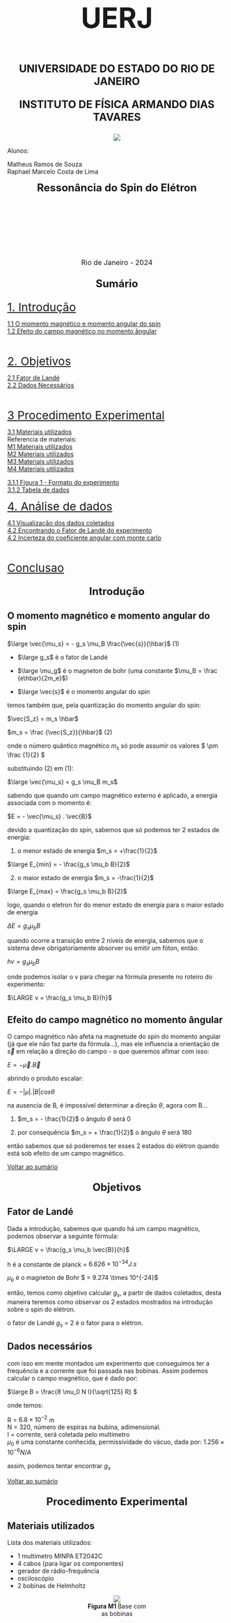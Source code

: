 <style>
  .my-heading {
    font-size: 24px; 
    font-weight: bold;
    text-align: center;
  }

  .sumario {
    font-size: 26px;
  }

</style>

<script type="text/javascript" src="http://cdn.mathjax.org/mathjax/latest/MathJax.js?config=TeX-AMS-MML_HTMLorMML"></script>
<script type="text/x-mathjax-config">
  MathJax.Hub.Config({ tex2jax: {inlineMath: [['$', '$']]}, messageStyle: "none" });
</script>

<center><p style="font-size:64px;"><b>UERJ</b></p></center>
<center><p style="font-size:24px;"><b>UNIVERSIDADE DO ESTADO DO RIO DE JANEIRO</b></p></center>
<center><p style="font-size:24px;"><b>INSTITUTO DE FÍSICA ARMANDO DIAS TAVARES</b></p></center>
<center><img src="Rio_de_Janeiro_State_University_logo.png" /></center>


Alunos:

Matheus Ramos de Souza
<br>
Raphael Marcelo Costa de Lima

<center><b style="font-size:24px;">Ressonância do Spin do Elétron</b></center>


<br><br><br><br><br><br><br>

<center style="font-size:16px;"> Rio de Janeiro - 2024</center>

<div style="page-break-after: always;"></div>

<p class="my-heading" id="sumario"> Sumário </p>

<a class="sumario" href="#introducao"> 1. Introdução</a>

<a href="#o-momento-magnético-e-momento-angular-do-spin">1.1 O momento magnético e momento angular do spin</a>
<br>
<a href="#efeito-do-campo-magnético-no-momento-ângular">1.2 Efeito do campo magnético no momento ângular</a>

<br>

<a class="sumario" href="#objetivos"> 2. Objetivos </a>

<a href="#fator-de-landé">2.1 Fator de Landé</a>
<br>
<a href="#dados-necessários">2.2 Dados Necessários</a>

<br>

<a class="sumario" href="#pros_exp"> 3 Procedimento Experimental </a>

<a href="#materiais-utilizados">3.1 Materiais utilizados</a>
<br>
Referencia de materiais:
<br>
<a href="#fig_M1">M1 Materiais utilizados</a>
<br>
<a href="#fig_M2">M2 Materiais utilizados</a>
<br>
<a href="#fig_M3">M3 Materiais utilizados</a>
<br>
<a href="#fig_M4">M4 Materiais utilizados</a>
<br>

<a href="#fig_1"> 3.1.1 Figura 1 - Formato do experimento</a>
<br>
<a href="#tabela"> 3.1.2 Tabela de dados</a>


<a class="sumario" href="#dados"> 4. Análise de dados </a>

<a href="#fig_2"> 4.1 Visualização dos dados coletados</a>
<br>
<a href="#encontrando-gs-do-experimento"> 4.2 Encontrando o Fator de Landé do experimento </a>
<br>
<a href="#incerteza-do-coeficiente-angular-utilizando-monte-carlo"> 4.2 Incerteza do coeficiente angular com monte carlo </a>

<br>

<a class="sumario" href="#conclusao"> Conclusao </a>

<div style="page-break-after: always;"></div>

<p class="my-heading" id="introducao"> Introdução </p> 

## O momento magnético e momento angular do spin


$\large \vec{\mu_s} = - g_s \mu_B \frac{\vec{s}}{\hbar}$ (1) 

- $\large g_s$ é o fator de Landé
- $\large \mu_g$ é o magneton de bohr (uma constante $\mu_B = \frac {e\hbar}{2m_e}$)

- $\large \vec{s}$ é o momento angular do spin

temos também que, pela quantização do momento angular do spin:

$\vec{S_z} = m_s \hbar$

$m_s = \frac {\vec{S_z}}{\hbar}$ (2)


onde o número quântico magnético $m_s$ só pode assumir os valores $ \pm \frac {1}{2} $

substituindo (2) em (1):

$\large \vec{\mu_s} = g_s \mu_B m_s$

sabendo que quando um campo magnético externo é aplicado, a energia associada com o momento é:

$E = - \vec{\mu_s} . \vec{B}$

devido a quantização do spin, sabemos que só podemos ter 2 estados de energia:

1. o menor estado de energia $m_s = +\frac{1}{2}$

$\large E_{min} = - \frac{g_s \mu_b B}{2}$

2. o maior estado de energia $m_s = -\frac{1}{2}$

$\large E_{max} = \frac{g_s \mu_b B}{2}$

logo, quando o eletron for do menor estado de energia para o maior estado de energia

$\Delta E = g_s \mu_b B$

quando ocorre a transição entre 2 níveis de energia, sabemos que o sistema deve obrigatoriamente absorver ou emitir um fóton, então:

$hv = g_s \mu_b B$

onde podemos isolar o v para chegar na fórmula presente no roteiro do experimento:

$\LARGE v = \frac{g_s \mu_b B}{h}$

## Efeito do campo magnético no momento ângular

O campo magnético não afeta na magnetude do spin do momento angular (já que ele não faz parte da fórmula...), mas ele influencia a orientação de $\vec{s}$ em relação a direção do campo - o que queremos afimar com isso:

$E = - \vec{\mu} . \vec{B}$

abrindo o produto escalar:

$E = - |\mu| . |B| cos\theta$

na ausencia de B, é impossível determinar a direção $\theta$, agora com B...

1. $m_s = - \frac{1}{2}$
o ângulo $\theta$ será 0

2. por consequência $m_s = + \frac{1}{2}$
o ângulo $\theta$ será 180

então sabemos que só poderemos ter esses 2 estados do elétron quando está sob efeito de um campo magnético.

[Voltar ao sumário](#sumario)
<div style="page-break-after: always;"></div>

<p class="my-heading" id="objetivos"> Objetivos </p>

## Fator de Landé

Dada a introdução, sabemos que quando há um campo magnético, podemos observar a seguinte fórmula:

$\LARGE v = \frac{g_s \mu_b \vec{B}}{h}$

h é a constante de planck = $6.626 \times 10^{-34} J.s$

$\mu_b$ é o magneton de Bohr $ = 9.274 \times 10^{-24}$


então, temos como objetivo calcular $g_s$, a partir de dados coletados, desta maneira teremos como observar os 2 estados mostrados na introdução sobre o spin do elétron.

o fator de Landé $g_s$ = 2 é o fator para o elétron.

## Dados necessários

com isso em mente montados um experimento que conseguimos ter a frequência e a corrente que foi passada nas bobinas. Assim podemos calcular o campo magnético, que é dado por:

$\large B = \frac{8 \mu_0 N I}{\sqrt{125} R} $

onde temos:

R = $6.8 \times 10^{-2}$ m
<br>
N = 320, número de espiras na bubina, adimensional.
<br>
I = corrente, será coletada pelo multimetro
<br>
$\mu_0$ é uma constante conhecida, permissividade do vácuo, dada por: $1.256 \times 10^{-6} N/A$
<br>

assim, podemos tentar encontrar $g_s$

[Voltar ao sumário](#sumario)
<div style="page-break-after: always;"></div>

<p class="my-heading", id="pros_exp"> Procedimento Experimental <p>


## Materiais utilizados

Lista dos materiais utilizados:

- 1 multímetro MINPA ET2042C
- 4 cabos (para ligar os componentes)
- gerador de rádio-frequência
- osciloscópio
- 2 bobinas de Helmholtz


<center> <figure id="fig_M1" style="height: 25%; width: 30%;">
<img src="img1.jpeg" >
<figcaption><b>Figura M1 </b> Base com as bobinas </figcaption>
</figure> </center>


<center> <figure id="fig_M2" style="height: 25%; width: 50%;">
<img src="img3.jpeg" >
<figcaption><b>Figura M2</b> Multimetro </figcaption>
</figure> </center>


<center> <figure id="fig_M3" style="height: 25%; width: 50%;">
<img src="img4.jpeg" >
<figcaption><b>Figura M3:</b> Base de Radio frequência </figcaption>
</figure> </center>

conectamos os 4 cabos com o multímetro (que será utilizado para medir a corrente entre a unidade de controle e as bobinas) e o gerador de radio-frequência.

precisamos que as bobinas fiquem paralelas, com a sonda de amostra aproximadamente na região central entre as duas, e que a distância entre as 2 bobinas deve ser aproximadamente o seu raio.

Conectando a base de radio frequência, com a unidade de sonda e com o osciloscópio, podemos observar no osciloscópio:

<center> <figure id="fig_M4" style="height: 25%; width: 50%;">
<img src="img5.jpeg" >
<figcaption><b>Figura M4:</b> Osciloscópio </figcaption>
</figure> </center>

seguindo o passo a passo ofereceido pelo roteiro, montamos o experimento e fizemos as 10 medidas:


<div id="tabela"></div>

```
╔═════════╦═══════╦═════════════╦════════════╗
║   I (A) ║   MHz ║   I_err (A) ║      B (T) ║
╠═════════╬═══════╬═════════════╬════════════╣
║    0.58 ║    30 ║      0.0616 ║ 0.00245298 ║
╠═════════╬═══════╬═════════════╬════════════╣
║    0.63 ║    33 ║      0.0626 ║ 0.00266444 ║
╠═════════╬═══════╬═════════════╬════════════╣
║    0.71 ║    36 ║      0.0642 ║ 0.00300278 ║
╠═════════╬═══════╬═════════════╬════════════╣
║    0.79 ║    39 ║      0.0658 ║ 0.00334113 ║
╠═════════╬═══════╬═════════════╬════════════╣
║    0.88 ║    42 ║      0.0676 ║ 0.00372176 ║
╠═════════╬═══════╬═════════════╬════════════╣
║    0.92 ║    45 ║      0.0684 ║ 0.00389093 ║
╠═════════╬═══════╬═════════════╬════════════╣
║    1    ║    48 ║      0.07   ║ 0.00422927 ║
╠═════════╬═══════╬═════════════╬════════════╣
║    1.06 ║    51 ║      0.0712 ║ 0.00448303 ║
╠═════════╬═══════╬═════════════╬════════════╣
║    1.11 ║    54 ║      0.0722 ║ 0.00469449 ║
╠═════════╬═══════╬═════════════╬════════════╣
║    1.17 ║    57 ║      0.0734 ║ 0.00494825 ║
╠═════════╬═══════╬═════════════╬════════════╣
║    1.25 ║    60 ║      0.075  ║ 0.00528659 ║
╚═════════╩═══════╩═════════════╩════════════╝
```
com as suas respectivas unidades. Não foi pego o erro possível da frequencia, porém temos o erro do multímetro: 2% + 5D.

B foi calculado a partir da fórmula disponível na parte de <a href="#dados-necessários"><b>objetivos</b></a>


[Voltar ao sumário](#sumario)
<div style="page-break-after: always;"></div>

<p class="my-heading" id="dados" > Análise de dados <p>

Gráfico representando os dados que coletamos

<figure id="fig_2">
<img src="image-2.png"></img>
<figcaption><b>Figura 2:</b> Visualização dos dados coletados Fonte: Autores </figcaption>
</figure>


Podemos fazer o método de mínimos quadrados entre <a href="#tabela"> B e MHz </a> de tal maneira que:

$\LARGE v = \frac{g_s \mu_b \vec{B}}{h}$

será:

$\LARGE y = \frac{g_s \mu_b}{h} x$

e na nossa regressão linear será:

$\LARGE y = a x$

onde:

$\LARGE a = \frac{g_s \mu_b}{h}$

note que vamos fazer o mínimos quadrados com Hz e não MHz.
<figure id="fig_3">
<img src="image-3.png"></img>
<figcaption><b>Figura 3:</b> Gráfico com mínimos quadrados. fonte: Autores. </figcaption>
</figure>

## Encontrando Gs do experimento

com o nosso valor de a (coeficiente angular), podemos encontrar $g_s$ experimental:

a = 11535318040

sabemos que multiplicarmos esse valor pela constante de planck e dividir por $ \mu_0 $, teremos:

$g_s = 0.824$ (approx)

## Incerteza do coeficiente angular utilizando monte carlo

para calcular o erro que essa regressão contém, podemos fazer simulação de monte-carlo para estimar incertezas:

o código abaixo pode ser encontrado [neste link](https://github.com/ms-cmy/relatorios-2024-est2/blob/master/relatorio_4/experimento.ipynb)


```python
a_values = []
for _ in range(1000):
    x_synthetic = df['I'].values + np.random.normal(0, df['I_err'])
    x_synthetic = u0 * N * x_synthetic * (4/5) ** (3/2)/R
    
    X = x_synthetic.reshape(-1, 1)
    Y = df['MHz'].values.reshape(-1, 1) * 1e6
    
    model = LinearRegression(fit_intercept=False)
    model.fit(X, Y)
    
    a_values.append(model.coef_[0][0])

a_mean = np.mean(a_values)
a_std = np.std(a_values)
```

na simulação, encontramos que:

$g_s = 0.824 +- 0.017$

sabendo que o valor teórico é 2, o nosso dado está bem fora do esperado.

## compatibilidade

Então vamos calcular a compatibilidade:

$|0.824 - 2| / 0.017 < 2 * $ erro menor que 2 desvios padrões

$70 < 2$

o que é bem distante de 2.

[Voltar ao sumário](#sumario)
<div style="page-break-after: always;"></div>

<p class="my-heading" id="conclusao"> Conclusão <p>

o valor que encontramos é incompatível com o valor esperado.
Podemos levantar alguns pontos para isso, como a dificuldade para ficar reajustando o experimento conforme o aumento da frequência, por conta da instabilidade do sinal.

Interferências externas podem ter atrapalhado também no campo magnético.

[Voltar ao sumário](#sumario)

